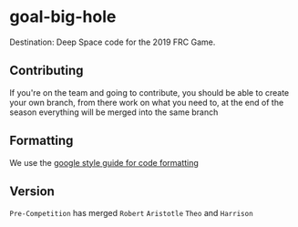 
# goal-big-hole
Destination: Deep Space code for the 2019 FRC Game.
## Contributing
If you're on the team and going to contribute, you should be able to create your own branch, from there work on what you need to, at the end of the season everything will be merged into the same branch
## Formatting
We use the [google style guide for code formatting](https://google.github.io/styleguide/javaguide.html)
## Version
``Pre-Competition``
has merged ``Robert`` ``Aristotle`` ``Theo`` and ``Harrison``
